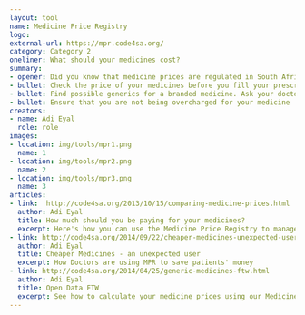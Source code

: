```yaml
---
layout: tool
name: Medicine Price Registry
logo: 
external-url: https://mpr.code4sa.org/
category: Category 2
oneliner: What should your medicines cost? 
summary:
- opener: Did you know that medicine prices are regulated in South Africa? This means that you can
- bullet: Check the price of your medicines before you fill your prescription
- bullet: Find possible generics for a branded medicine. Ask your doctor if these medicines are viable alternatives
- bullet: Ensure that you are not being overcharged for your medicine
creators:
- name: Adi Eyal
  role: role
images:
- location: img/tools/mpr1.png
  name: 1
- location: img/tools/mpr2.png
  name: 2
- location: img/tools/mpr3.png
  name: 3
articles:
- link:  http://code4sa.org/2013/10/15/comparing-medicine-prices.html
  author: Adi Eyal
  title: How much should you be paying for your medicines?
  excerpt: Here's how you can use the Medicine Price Registry to manage your medication costs
- link: http://code4sa.org/2014/09/22/cheaper-medicines-unexpected-user.html
  author: Adi Eyal
  title: Cheaper Medicines - an unexpected user 
  excerpt: How Doctors are using MPR to save patients' money
- link: http://code4sa.org/2014/04/25/generic-medicines-ftw.html
  author: Adi Eyal
  title: Open Data FTW
  excerpt: See how to calculate your medicine prices using our Medicine Price Registry
---
```

